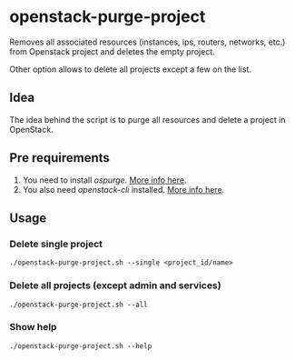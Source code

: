 # openstack-purge-project
Removes all associated resources (instances, ips, routers, networks, etc.) from Openstack project and deletes the empty project.

Other option allows to delete all projects except a few on the list.

## Idea
The idea behind the script is to purge all resources and delete a project in OpenStack.

## Pre requirements
1. You need to install *ospurge*. [More info here](https://github.com/openstack/ospurge).
2. You also need *openstack-cli* installed. [More info here](https://docs.openstack.org/mitaka/user-guide/common/cli_install_openstack_command_line_clients.html).

## Usage
### Delete single project
`./openstack-purge-project.sh --single <project_id/name>`

### Delete all projects (except admin and services)
`./openstack-purge-project.sh --all`

### Show help
`./openstack-purge-project.sh --help`
